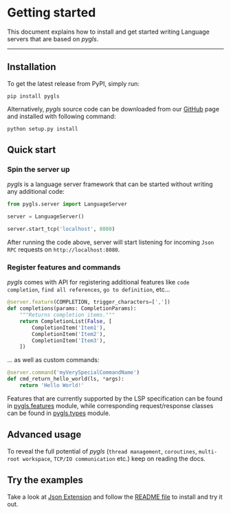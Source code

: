 # Getting started

This document explains how to install and get started writing Language servers that are based on _pygls_.

---

## Installation

To get the latest release from PyPI, simply run:

```console
pip install pygls
```

Alternatively, _pygls_ source code can be downloaded from our [GitHub](https://github.com/openlawlibrary/pygls) page and installed with following command:

```console
python setup.py install
```

## Quick start

### Spin the server up

_pygls_ is a language server framework that can be started without writing any additional code:

```python
from pygls.server import LanguageServer

server = LanguageServer()

server.start_tcp('localhost', 8080)
```

After running the code above, server will start listening for incoming `Json RPC` requests on `http://localhost:8080`.

### Register features and commands

_pygls_ comes with API for registering additional features like `code completion`, `find all references`, `go to definition`, etc...

```python
@server.feature(COMPLETION, trigger_characters=[','])
def completions(params: CompletionParams):
    """Returns completion items."""
    return CompletionList(False, [
        CompletionItem('Item1'),
        CompletionItem('Item2'),
        CompletionItem('Item3'),
    ])
```

... as well as custom commands:

```python
@server.command('myVerySpecialCommandName')
def cmd_return_hello_world(ls, *args):
    return 'Hello World!'
```

Features that are currently supported by the LSP specification can be found in [pygls.features](../pygls/features.py) module, while corresponding request/response classes can be found in [pygls.types](../pygls/types.py) module.

## Advanced usage

To reveal the full potential of _pygls_ (`thread management`, `coroutines`, `multi-root workspace`, `TCP/IO communication` etc.) keep on reading the docs.

## Try the examples

Take a look at [Json Extension](../examples/json-extension) and follow the [README file](../examples/README.md) to install and try it out.
